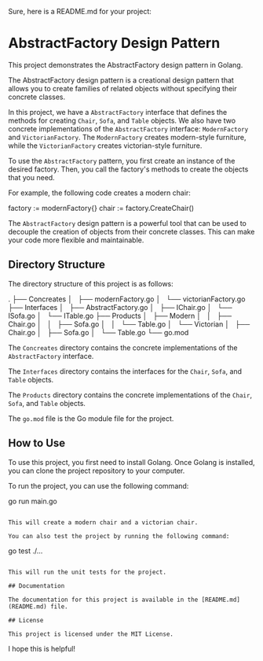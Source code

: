 Sure, here is a README.md for your project:


# AbstractFactory Design Pattern

This project demonstrates the AbstractFactory design pattern in Golang.

The AbstractFactory design pattern is a creational design pattern that allows you to create families of related objects without specifying their concrete classes.

In this project, we have a `AbstractFactory` interface that defines the methods for creating `Chair`, `Sofa`, and `Table` objects. We also have two concrete implementations of the `AbstractFactory` interface: `ModernFactory` and `VictorianFactory`. The `ModernFactory` creates modern-style furniture, while the `VictorianFactory` creates victorian-style furniture.

To use the `AbstractFactory` pattern, you first create an instance of the desired factory. Then, you call the factory's methods to create the objects that you need.

For example, the following code creates a modern chair:


factory := modernFactory{}
chair := factory.CreateChair()


The `AbstractFactory` design pattern is a powerful tool that can be used to decouple the creation of objects from their concrete classes. This can make your code more flexible and maintainable.

## Directory Structure

The directory structure of this project is as follows:


.
├── Concreates
│   ├── modernFactory.go
│   └── victorianFactory.go
├── Interfaces
│   ├── AbstractFactory.go
│   ├── IChair.go
│   └── ISofa.go
│   └── ITable.go
├── Products
│   ├── Modern
│   │   ├── Chair.go
│   │   ├── Sofa.go
│   │   └── Table.go
│   └── Victorian
│       ├── Chair.go
│       ├── Sofa.go
│       └── Table.go
└── go.mod


The `Concreates` directory contains the concrete implementations of the `AbstractFactory` interface.

The `Interfaces` directory contains the interfaces for the `Chair`, `Sofa`, and `Table` objects.

The `Products` directory contains the concrete implementations of the `Chair`, `Sofa`, and `Table` objects.

The `go.mod` file is the Go module file for the project.

## How to Use

To use this project, you first need to install Golang. Once Golang is installed, you can clone the project repository to your computer.

To run the project, you can use the following command:


go run main.go
```

This will create a modern chair and a victorian chair.

You can also test the project by running the following command:

```
go test ./...
```

This will run the unit tests for the project.

## Documentation

The documentation for this project is available in the [README.md](README.md) file.

## License

This project is licensed under the MIT License.
```
I hope this is helpful!